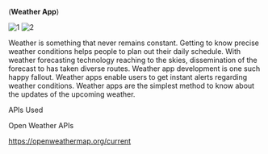 (**Weather App**)

![1](https://user-images.githubusercontent.com/87490936/207497683-8a2808ec-7541-44c5-bd9e-365826adcd36.png)
![2](https://user-images.githubusercontent.com/87490936/207497710-5752f002-51d7-466b-b31c-51b662aa251a.png)

Weather is something that never remains constant. Getting to know precise weather conditions helps people to plan out their daily schedule. With weather forecasting technology reaching to the skies, dissemination of the forecast to has taken diverse routes. Weather app development is one such happy fallout. Weather apps enable users to get instant alerts regarding weather conditions. Weather apps are the simplest method to know about the updates of the upcoming weather.

APIs Used

Open Weather APIs

https://openweathermap.org/current

